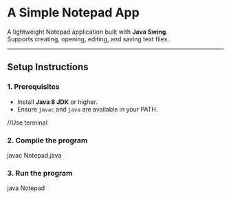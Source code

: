 # A Simple Notepad App

A lightweight Notepad application built with **Java Swing**.  
Supports creating, opening, editing, and saving text files.

---

## Setup Instructions

### 1. Prerequisites
- Install **Java 8 JDK** or higher.
- Ensure `javac` and `java` are available in your PATH.

//Use terminal

### 2. Compile the program
javac Notepad.java

### 3. Run the program
java Notepad
